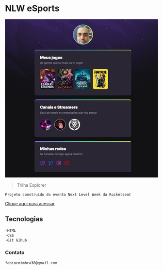 # NLW eSports 

![preview](/github/preview.png)

> Trilha Explorer

    Projeto construído do evento Next Level Week da Rocketseat

[Clique aqui para acessar](https://fabiocoimbra1.github.io/NLWesports/)    

## Tecnologias

    -HTML
    -CSS
    -Git Gihub

### Contato

    fabiocoimbra38@gmail.com